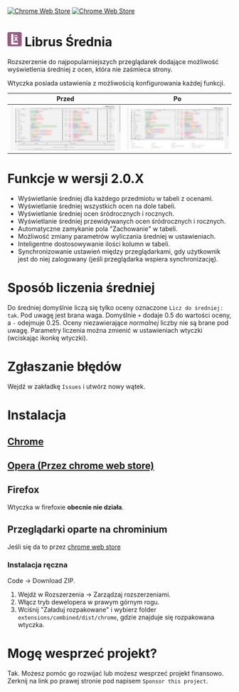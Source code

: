 [![Chrome Web Store](https://img.shields.io/chrome-web-store/v/oggojknablgjgacijcjbioanonlkmfeg)](https://chrome.google.com/webstore/detail/librus-średnia/oggojknablgjgacijcjbioanonlkmfeg)
[![Chrome Web Store](https://img.shields.io/chrome-web-store/users/oggojknablgjgacijcjbioanonlkmfeg)](https://chrome.google.com/webstore/detail/librus-średnia/oggojknablgjgacijcjbioanonlkmfeg)
# ![Logo](assets/icon/32.png) Librus Średnia
Rozszerzenie do najpopularniejszych przeglądarek dodające możliwość wyświetlenia średniej z ocen, która nie zaśmieca strony.

Wtyczka posiada ustawienia z możliwością konfigurowania każdej funkcji.

| Przed  | Po |
| ------------------------- | --------------------- |
| ![przed](assets/img/before.png)  | ![po](assets/img/after.png)  |

# Funkcje w wersji 2.0.X
* Wyświetlanie średniej dla każdego przedmiotu w tabeli z ocenami.
* Wyświetlanie średniej wszystkich ocen na dole tabeli.
* Wyświetlanie średniej ocen śródrocznych i rocznych.
* Wyświetlanie średniej przewidywanych ocen śródrocznych i rocznych.
* Automatyczne zamykanie pola "Zachowanie" w tabeli.
* Możliwość zmiany parametrów wyliczania średniej w ustawieniach.
* Inteligentne dostosowywanie ilości kolumn w tabeli.
* Synchronizowanie ustawień między przeglądarkami, gdy użytkownik jest do niej zalogowany (jeśli przeglądarka wspiera synchronizację).

# Sposób liczenia średniej
Do średniej domyślnie liczą się tylko oceny oznaczone `Licz do średniej: tak`. Pod uwagę jest brana waga. Domyślnie `+` dodaje 0.5 do wartości oceny, a `-` odejmuje 0.25. Oceny niezawierające *normalnej* liczby nie są brane pod uwagę.
Parametry liczenia można zmienić w ustawieniach wtyczki (wciskając ikonkę wtyczki).

# Zgłaszanie błędów
Wejdź w zakładkę `Issues` i utwórz nowy wątek.

# Instalacja

## [Chrome](https://chrome.google.com/webstore/detail/librus-średnia/oggojknablgjgacijcjbioanonlkmfeg)

## [Opera (Przez chrome web store)](https://chrome.google.com/webstore/detail/librus-średnia/oggojknablgjgacijcjbioanonlkmfeg)

## Firefox
Wtyczka w firefoxie **obecnie nie działa**.

## Przeglądarki oparte na chrominium
Jeśli się da to przez [chrome web store](https://chrome.google.com/webstore/detail/librus-średnia/oggojknablgjgacijcjbioanonlkmfeg)

### Instalacja ręczna
Code -> Download ZIP.
1. Wejdź w Rozszerzenia -> Zarządzaj rozszerzeniami.
2. Włącz tryb dewelopera w prawym górnym rogu.
3. Wciśnij "Załaduj rozpakowane" i wybierz folder `extensions/combined/dist/chrome`, gdzie znajduje się rozpakowana wtyczka.

# Mogę wesprzeć projekt?
Tak. Możesz pomóc go rozwijać lub możesz wesprzeć projekt finansowo. Zerknij na link po prawej stronie pod napisem `Sponsor this project`.